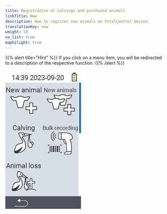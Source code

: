 ```yaml
---
title: Registration of calvings and purchased animals
linkTitle: New
description: How to register new animals on VitalControl device.
translationKey: new
weight: 50
no_list: true
maphilight: true
---
```

{{% alert title="Hint" %}}
If you click on a menu item, you will be redirected to a description of the respective function.
{{% /alert %}}

<img src="images/neuen.png/" alt="VitalControl New" title="New" usemap="#workmap" class="maphilight">

<map name="workmap">
  <area shape="rect" coords="0,40,116,160" alt="New animal" title="How to register a new animal using the VitalControl device&#10;Mouse klick: open documentation" href="/en/docs/new/animal/">
  <area shape="rect" coords="0,160,116,280" alt="Calving" title="How to register a new calving using VitalControl device&#10;Mouse klick: open documentation" href="/en/docs/new/calving/">
  <area shape="rect" coords="0,280,116,400" alt="Animal loss" title="How to register the loss of an animal using the VitalControl device&#10;Mouse klick: open documentation" href="/en/docs/new/animal-loss/">

  <area shape="rect" coords="116,40,232,160" alt="New animals" title="How to create multiple new animals on the VitalControl device using one single action&#10;Mouse klick: open documentation" href="/en/docs/new/animals/">
  <area shape="rect" coords="116,160,232,280" alt="Bulk recording" title="Use the barcode scanner to record a variety of animals&#10;Mouse klick: open documentation" href="/en/docs/new/bulk-recording/">
</map>
